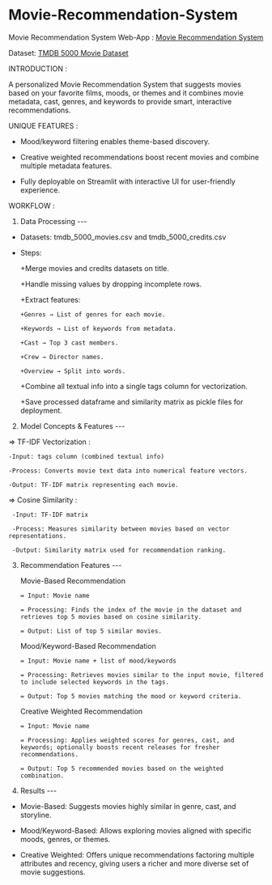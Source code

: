 # Movie-Recommendation-System

Movie Recommendation System Web-App : [Movie Recommendation System](https://movie-recommendation-system-ankitsarkar.streamlit.app/)

Dataset: [TMDB 5000 Movie Dataset](https://www.kaggle.com/datasets/tmdb/tmdb-movie-metadata/data)

INTRODUCTION :

A personalized Movie Recommendation System that suggests movies based on your favorite films, moods, or themes and it combines movie metadata, cast, genres, and keywords to provide smart, interactive recommendations.

UNIQUE FEATURES :

+ Mood/keyword filtering enables theme-based discovery.

+ Creative weighted recommendations boost recent movies and combine multiple metadata features.

+ Fully deployable on Streamlit with interactive UI for user-friendly experience.

WORKFLOW :

1) Data Processing ---

  + Datasets: tmdb_5000_movies.csv and tmdb_5000_credits.csv
+ Steps:

  +Merge movies and credits datasets on title.

  +Handle missing values by dropping incomplete rows.

  +Extract features:

      +Genres → List of genres for each movie.

      +Keywords → List of keywords from metadata.

      +Cast → Top 3 cast members.

      +Crew → Director names.

      +Overview → Split into words.

  +Combine all textual info into a single tags column for vectorization.

  +Save processed dataframe and similarity matrix as pickle files for deployment.

2) Model Concepts & Features ---

=> TF-IDF Vectorization :

    -Input: tags column (combined textual info)

    -Process: Converts movie text data into numerical feature vectors.

    -Output: TF-IDF matrix representing each movie.

=> Cosine Similarity :

     -Input: TF-IDF matrix

     -Process: Measures similarity between movies based on vector representations.

     -Output: Similarity matrix used for recommendation ranking.

3) Recommendation Features ---
   
   Movie-Based Recommendation

       = Input: Movie name

       = Processing: Finds the index of the movie in the dataset and retrieves top 5 movies based on cosine similarity.

       = Output: List of top 5 similar movies.

   Mood/Keyword-Based Recommendation

       = Input: Movie name + list of mood/keywords

       = Processing: Retrieves movies similar to the input movie, filtered to include selected keywords in the tags.

       = Output: Top 5 movies matching the mood or keyword criteria.

   Creative Weighted Recommendation

       = Input: Movie name

       = Processing: Applies weighted scores for genres, cast, and keywords; optionally boosts recent releases for fresher recommendations.

       = Output: Top 5 recommended movies based on the weighted combination.
   
4) Results ---

+ Movie-Based: Suggests movies highly similar in genre, cast, and storyline.

+ Mood/Keyword-Based: Allows exploring movies aligned with specific moods, genres, or themes.

+ Creative Weighted: Offers unique recommendations factoring multiple attributes and recency, giving users a richer and more diverse set of movie suggestions.
